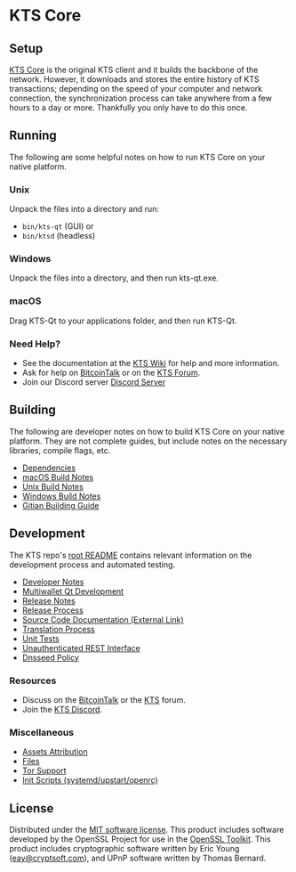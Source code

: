 KTS Core
=============

Setup
---------------------
[KTS Core](http://kts.org/wallet) is the original KTS client and it builds the backbone of the network. However, it downloads and stores the entire history of KTS transactions; depending on the speed of your computer and network connection, the synchronization process can take anywhere from a few hours to a day or more. Thankfully you only have to do this once.

Running
---------------------
The following are some helpful notes on how to run KTS Core on your native platform.

### Unix

Unpack the files into a directory and run:

- `bin/kts-qt` (GUI) or
- `bin/ktsd` (headless)

### Windows

Unpack the files into a directory, and then run kts-qt.exe.

### macOS

Drag KTS-Qt to your applications folder, and then run KTS-Qt.

### Need Help?

* See the documentation at the [KTS Wiki](https://github.com/KTS-Project/KTS/wiki)
for help and more information.
* Ask for help on [BitcoinTalk](https://bitcointalk.org/index.php?topic=1262920.0) or on the [KTS Forum](http://forum.kts.org/).
* Join our Discord server [Discord Server](https://discord.kts.org)

Building
---------------------
The following are developer notes on how to build KTS Core on your native platform. They are not complete guides, but include notes on the necessary libraries, compile flags, etc.

- [Dependencies](dependencies.md)
- [macOS Build Notes](build-osx.md)
- [Unix Build Notes](build-unix.md)
- [Windows Build Notes](build-windows.md)
- [Gitian Building Guide](gitian-building.md)

Development
---------------------
The KTS repo's [root README](/README.md) contains relevant information on the development process and automated testing.

- [Developer Notes](developer-notes.md)
- [Multiwallet Qt Development](multiwallet-qt.md)
- [Release Notes](release-notes.md)
- [Release Process](release-process.md)
- [Source Code Documentation (External Link)](https://www.fuzzbawls.pw/kts/doxygen/)
- [Translation Process](translation_process.md)
- [Unit Tests](unit-tests.md)
- [Unauthenticated REST Interface](REST-interface.md)
- [Dnsseed Policy](dnsseed-policy.md)

### Resources
* Discuss on the [BitcoinTalk](https://bitcointalk.org/index.php?topic=1262920.0) or the [KTS](http://forum.kts.org/) forum.
* Join the [KTS Discord](https://discord.kts.org).

### Miscellaneous
- [Assets Attribution](assets-attribution.md)
- [Files](files.md)
- [Tor Support](tor.md)
- [Init Scripts (systemd/upstart/openrc)](init.md)

License
---------------------
Distributed under the [MIT software license](/COPYING).
This product includes software developed by the OpenSSL Project for use in the [OpenSSL Toolkit](https://www.openssl.org/). This product includes
cryptographic software written by Eric Young ([eay@cryptsoft.com](mailto:eay@cryptsoft.com)), and UPnP software written by Thomas Bernard.

